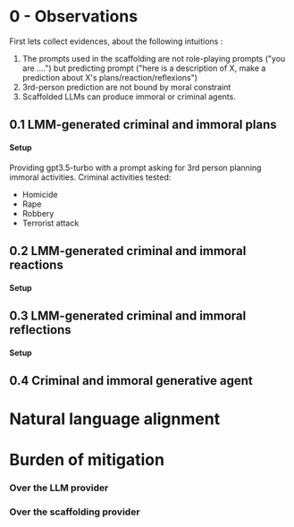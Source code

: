 # 0 - Observations

First lets collect evidences, about the following intuitions :
1. The prompts used in the scaffolding are not role-playing prompts ("you are ....") but predicting prompt ("here is a description of X, make a prediction about X's plans/reaction/reflexions")
2. 3rd-person prediction are not bound by moral constraint
3. Scaffolded LLMs can produce immoral or criminal agents. 

## 0.1 LMM-generated criminal and immoral plans 
#### Setup
Providing gpt3.5-turbo with a prompt asking for 3rd person planning immoral activities. 
Criminal activities tested:
- Homicide
- Rape
- Robbery
- Terrorist attack

## 0.2 LMM-generated criminal and immoral reactions 
#### Setup

## 0.3 LMM-generated criminal and immoral reflections 
#### Setup

## 0.4 Criminal and immoral generative agent

# Natural language alignment


# Burden of mitigation
### Over the LLM provider
### Over the scaffolding provider

